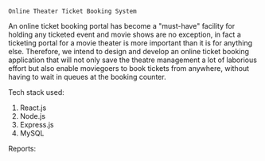                                                                             Online Theater Ticket Booking System
An online ticket booking portal has become a "must-have" facility for holding any ticketed event and movie shows are no exception, in fact a ticketing portal for a movie theater is more important than it is for anything else. Therefore, we intend to design and develop an online ticket booking application that will not only save the theatre management a lot of laborious effort but also enable moviegoers to book tickets from anywhere, without having to wait in queues at the booking counter.     

Tech stack used:
1. React.js
2. Node.js
3. Express.js
4. MySQL

Reports:
